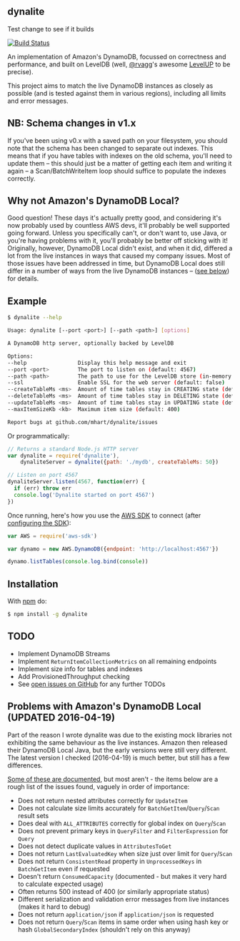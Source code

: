 dynalite
--------

Test change to see if it builds

[![Build Status](https://secure.travis-ci.org/mhart/dynalite.png?branch=master)](http://travis-ci.org/mhart/dynalite)

An implementation of Amazon's DynamoDB, focussed on correctness and performance, and built on LevelDB
(well, [@rvagg](https://github.com/rvagg)'s awesome [LevelUP](https://github.com/rvagg/node-levelup) to be precise).

This project aims to match the live DynamoDB instances as closely as possible
(and is tested against them in various regions), including all limits and error messages.

NB: Schema changes in v1.x
--------------------------

If you've been using v0.x with a saved path on your filesystem, you should note
that the schema has been changed to separate out indexes. This means that if
you have tables with indexes on the old schema, you'll need to update them –
this should just be a matter of getting each item and writing it again – a
Scan/BatchWriteItem loop should suffice to populate the indexes correctly.

Why not Amazon's DynamoDB Local?
--------------------------------

Good question! These days it's actually pretty good, and considering it's now probably
used by countless AWS devs, it'll probably be well supported going forward. Unless you
specifically can't, or don't want to, use Java, or you're having problems with it,
you'll probably be better off sticking with it! Originally, however, DynamoDB Local
didn't exist, and when it did, differed a lot from the live instances in ways that caused
my company issues. Most of those issues have been addressed in time, but DynamoDB Local
does still differ in a number of ways from the live DynamoDB instances –
([see below](#problems-with-amazons-dynamodb-local-updated-2016-04-19)) for details.

Example
-------

```sh
$ dynalite --help

Usage: dynalite [--port <port>] [--path <path>] [options]

A DynamoDB http server, optionally backed by LevelDB

Options:
--help                Display this help message and exit
--port <port>         The port to listen on (default: 4567)
--path <path>         The path to use for the LevelDB store (in-memory by default)
--ssl                 Enable SSL for the web server (default: false)
--createTableMs <ms>  Amount of time tables stay in CREATING state (default: 500)
--deleteTableMs <ms>  Amount of time tables stay in DELETING state (default: 500)
--updateTableMs <ms>  Amount of time tables stay in UPDATING state (default: 500)
--maxItemSizeKb <kb>  Maximum item size (default: 400)

Report bugs at github.com/mhart/dynalite/issues
```

Or programmatically:

```js
// Returns a standard Node.js HTTP server
var dynalite = require('dynalite'),
    dynaliteServer = dynalite({path: './mydb', createTableMs: 50})

// Listen on port 4567
dynaliteServer.listen(4567, function(err) {
  if (err) throw err
  console.log('Dynalite started on port 4567')
})
```

Once running, here's how you use the [AWS SDK](https://github.com/aws/aws-sdk-js) to connect
(after [configuring the SDK](http://docs.aws.amazon.com/AWSJavaScriptSDK/guide/node-configuring.html)):

```js
var AWS = require('aws-sdk')

var dynamo = new AWS.DynamoDB({endpoint: 'http://localhost:4567'})

dynamo.listTables(console.log.bind(console))
```

Installation
------------

With [npm](http://npmjs.org/) do:

```sh
$ npm install -g dynalite
```

TODO
----

- Implement DynamoDB Streams
- Implement `ReturnItemCollectionMetrics` on all remaining endpoints
- Implement size info for tables and indexes
- Add ProvisionedThroughput checking
- See [open issues on GitHub](https://github.com/mhart/dynalite/issues) for any further TODOs

Problems with Amazon's DynamoDB Local (UPDATED 2016-04-19)
-------------------------------------

Part of the reason I wrote dynalite was due to the existing mock libraries not exhibiting the same behaviour as the
live instances. Amazon then released their DynamoDB Local Java, but the early versions were still very different.
The latest version I checked (2016-04-19) is much better, but still has a few differences.

[Some of these are documented](http://docs.aws.amazon.com/amazondynamodb/latest/developerguide/Tools.DynamoDBLocal.html#Tools.DynamoDBLocal.Differences),
but most aren't - the items below are a rough list of the issues found, vaguely in order of importance:

- Does not return nested attributes correctly for `UpdateItem`
- Does not calculate size limits accurately for `BatchGetItem`/`Query`/`Scan` result sets
- Does deal with `ALL_ATTRIBUTES` correctly for global index on `Query`/`Scan`
- Does not prevent primary keys in `QueryFilter` and `FilterExpression` for `Query`
- Does not detect duplicate values in `AttributesToGet`
- Does not return `LastEvaluatedKey` when size just over limit for `Query`/`Scan`
- Does not return `ConsistentRead` property in `UnprocessedKeys` in `BatchGetItem` even if requested
- Doesn't return `ConsumedCapacity` (documented - but makes it very hard to calculate expected usage)
- Often returns 500 instead of 400 (or similarly appropriate status)
- Different serialization and validation error messages from live instances (makes it hard to debug)
- Does not return `application/json` if `application/json` is requested
- Does not return `Query`/`Scan` items in same order when using hash key or hash `GlobalSecondaryIndex` (shouldn't rely on this anyway)
